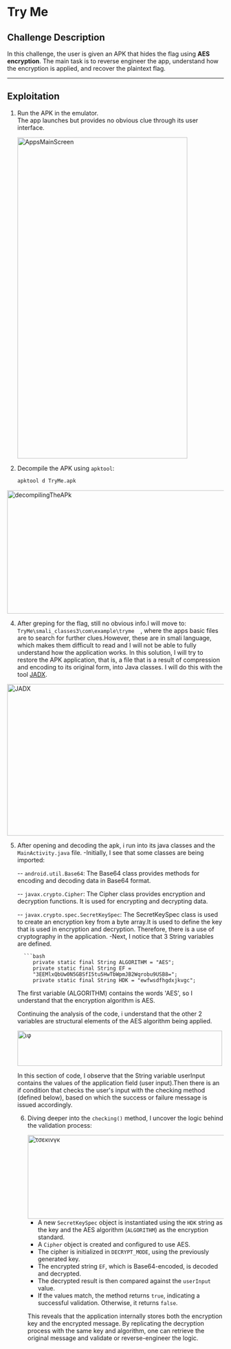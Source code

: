 # Try Me

## Challenge Description

In this challenge, the user is given an APK that hides the flag using **AES encryption**. The main task is to reverse engineer the app, understand how the encryption is applied, and recover the plaintext flag.

---

## Exploitation

1. Run the APK in the emulator.  
   The app launches but provides no obvious clue through its user interface.

   
    <img width="395" height="748" alt="AppsMainScreen" src="https://github.com/user-attachments/assets/7a643b74-b507-49d4-8598-273eea7afa40" />

3. Decompile the APK using `apktool`:
   ```bash
   apktool d TryMe.apk
<img width="935" height="287" alt="decompilingTheAPk" src="https://github.com/user-attachments/assets/7feca669-50f6-4dfe-8704-c08874783e59" />

4. After greping for the flag, still no obvious info.I will move to: `TryMe\smali_classes3\com\example\tryme 
`, where the apps basic files are to search for further clues.However, these are in smali language, which makes them difficult to read and I will not be able to fully understand how the application works. In this solution, I will try to restore the APK application, that is, a file that is a result of compression and encoding to its original form, into Java classes. I will do this with the tool [JADX](https://github.com/skylot/jadx).
<img width="620" height="353" alt="JADX" src="https://github.com/user-attachments/assets/a6e08c17-664d-4135-8708-17f42df9f749" />

5. After opening and decoding the apk, i run into its java classes and the `MainActivity.java` file.
   -Initially, I see that some classes are being imported:
   
      -- `android.util.Base64`: The Base64 class provides methods for encoding and decoding data in Base64 format.

      -- `javax.crypto.Cipher`: The Cipher class provides encryption and decryption functions. It is used for encrypting and            decrypting data.

      -- `javax.crypto.spec.SecretKeySpec`:
            The SecretKeySpec class is used to create an encryption key from a byte array.It is used to                                  define the key that is used in encryption and decryption. Therefore, there is a use of cryptography in the                   application.
   -Next, I notice that 3 String  variables are defined.

         ```bash
            private static final String ALGORITHM = "AES"; 
            private static final String EF = 
            "3EEMlxQbUw0N5GBSfI5tu5HwTbWpmJB2Wqrobu9USB8="; 
            private static final String HDK = "ewfwsdfhgdxjkvgc";
   
   The first variable (ALGORITHM) contains the words 'AES', so I understand that the encryption algorithm is AES.
   
   Continuing the analysis of the code, i understand that the other 2 variables are structural elements of the AES algorithm    being applied.
   
   <img width="476" height="82" alt="ιφ" src="https://github.com/user-attachments/assets/8994b8fd-00f1-4439-8c87-               fd7da6fc0b21" />
   
   In this section of code, I observe that the String variable userInput contains the values of the application field (user     input).Then there is an if condition that checks the user's input with the checking method (defined below), based on         which the success or failure message is issued accordingly.

   6. Diving deeper into the `checking()` method, I uncover the logic behind the validation process:

            
         <img width="753" height="195" alt="τσεκινγκ" src="https://github.com/user-attachments/assets/23637a28-57a9-4586-               be55-79b60e40d9ea" />


      - A new `SecretKeySpec` object is instantiated using the `HDK` string as the key and the AES algorithm (`ALGORITHM`)          as the encryption standard.
      - A `Cipher` object is created and configured to use AES.
      - The cipher is initialized in `DECRYPT_MODE`, using the previously generated key.
      - The encrypted string `EF`, which is Base64-encoded, is decoded and decrypted.
      - The decrypted result is then compared against the `userInput` value.
      - If the values match, the method returns `true`, indicating a successful validation. Otherwise, it returns `false`.

      This reveals that the application internally stores both the encryption key and the encrypted message. By replicating          the decryption process with the same key and algorithm, one can retrieve the original message and validate or                reverse-engineer the logic.

   
   

